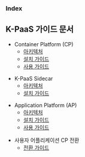 ### Index

## K-PaaS 가이드 문서  
* Container Platform (CP)  
  * [아키텍처](https://github.com/K-PaaS/container-platform/blob/master/architecture/paasta_cp.md)  
  * [설치 가이드](https://github.com/K-PaaS/container-platform/blob/master/install-guide/Readme.md)  
  * [사용 가이드](https://github.com/K-PaaS/container-platform/blob/master/use-guide/Readme.md)

+ K-PaaS Sidecar  
  - [아키텍처](https://github.com/K-PaaS/sidecar-guide/blob/master/architecture/sidecar.md)  
  - [설치 가이드](https://github.com/K-PaaS/sidecar-guide/tree/master/install/README.md)  

- Application Platform (AP)  
  - [아키텍처](https://github.com/K-PaaS/application-platform-guide/blob/master/architecture/README.md)  
  - [설치 가이드](https://github.com/K-PaaS/application-platform-guide/blob/master/install/README.md)  
  - [사용 가이드](https://github.com/K-PaaS/application-platform-guide/blob/master/user_guide/README.md)  

+ 사용자 어플리케이션 CP 전환
  + [전환 가이드](https://github.com/K-PaaS/ap2cp-guide/blob/master/README.md)  
